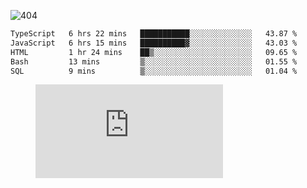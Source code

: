 ![404](https://user-images.githubusercontent.com/378023/89412096-6f759d80-d761-11ea-8c57-84b30ef3f2b1.png)
<!--START_SECTION:waka-->

```txt
TypeScript   6 hrs 22 mins   ███████████░░░░░░░░░░░░░░   43.87 %
JavaScript   6 hrs 15 mins   ██████████▓░░░░░░░░░░░░░░   43.03 %
HTML         1 hr 24 mins    ██▒░░░░░░░░░░░░░░░░░░░░░░   09.65 %
Bash         13 mins         ▒░░░░░░░░░░░░░░░░░░░░░░░░   01.55 %
SQL          9 mins          ▒░░░░░░░░░░░░░░░░░░░░░░░░   01.04 %
```

<!--END_SECTION:waka-->
<figure><embed src="https://wakatime.com/share/@018b853e-267a-435d-a858-33e2b098b9d7/f3c3aa68-553a-4373-a9f9-2d456f62f780.svg"></embed></figure>
